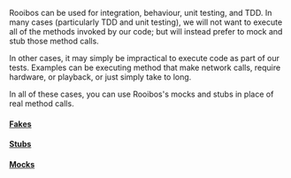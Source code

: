 <a name="mocks-and-stubs"></a>
Rooibos can be used for integration, behaviour, unit testing, and TDD. In many cases (particularly TDD and unit testing), we will not want to execute all of the methods invoked by our code; but will instead prefer to mock and stub those method calls.

In other cases, it may simply be impractical to execute code as part of our tests. Examples can be executing method that make network calls, require hardware, or playback, or just simply take to long.

In all of these cases, you can use Rooibos's mocks and stubs in place of real method calls.

#### [Fakes](/docs/Mocks-and-stubs:-fakes.md)
#### [Stubs](/docs/Mocks-and-stubs:-stubs.md)
#### [Mocks](/docs/Mocks-and-stubs:-mocks.md)





